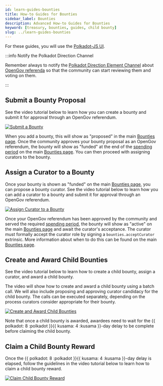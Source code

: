 ```yaml
---
id: learn-guides-bounties
title: How-to Guides for Bounties
sidebar_label: Bounties
description: Advanced How-to Guides for Bounties
keyword: [treasury, bounties, guides, child bounty]
slug: ../learn-guides-bounties
---
```


For these guides, you will use the [Polkadot-JS UI](https://polkadot.js.org/apps/#/explorer).

:::info Notify the Polkadot Direction Channel

Remember always to notify the
[Polkadot Direction Element Channel](https://matrix.to/#/#Polkadot-Direction:parity.io) about
[OpenGov referenda](./learn-polkadot-opengov.md#referenda) so that the community can start reviewing
them and voting on them.

:::

## Submit a Bounty Proposal

See the video tutorial below to learn how you can create a bounty and submit it for approval through
an OpenGov referendum.

[![Submit a Bounty](https://img.youtube.com/vi/8Cft1-8RWmk/0.jpg)](https://www.youtube.com/watch?v=8Cft1-8RWmk)

When you add a bounty, this will show as "proposed" in the main
[Bounties page](https://polkadot.js.org/apps/#/bounties). Once the community approves your bounty
proposal as an OpenGov referendum, the bounty will show as "funded" at the end of the
[spending period](../general/glossary.md#spend-period) on the main
[Bounties page](https://polkadot.js.org/apps/#/bounties). You can then proceed with assigning
curators to the bounty.

## Assign a Curator to a Bounty

Once your bounty is shown as "funded" on the main
[Bounties page](https://polkadot.js.org/apps/#/bounties), you can propose a bounty curator. See the
video tutorial below to learn how you can add a curator to a bounty and submit it for approval
through an OpenGov referendum.

[![Assign Curator to a Bounty](https://img.youtube.com/vi/TM7vk3oP9IA/0.jpg)](https://www.youtube.com/watch?v=TM7vk3oP9IA)

Once your OpenGov referendum has been approved by the community and served the required
[spending period](../general/glossary.md#spend-period), the bounty will show as "active" on the main
[Bounties page](https://polkadot.js.org/apps/#/bounties) and await the curator's acceptance. The
curator must formally accept the curator role by signing a `bounties.acceptCurator` extrinsic. More
information about when to do this can be found on the main
[Bounties page](https://polkadot.js.org/apps/#/bounties).

## Create and Award Child Bounties

See the video tutorial below to learn how to create a child bounty, assign a curator, and award a
child bounty.

The video will show how to create and award a child bounty using a batch call. We will also include
proposing and approving curator candidacy for the child bounty. The calls can be executed
separately, depending on the process curators consider appropriate for their bounty.

[![Create and Award Child Bounties](https://img.youtube.com/vi/mLpvx0OQoyM/0.jpg)](https://www.youtube.com/watch?v=mLpvx0OQoyM)

Note that once a child bounty is awarded, awardees need to wait for the
{{ polkadot: 8 :polkadot }}{{ kusama: 4 :kusama }}-day delay to be complete before claiming the
child bounty.

## Claim a Child Bounty Reward

Once the {{ polkadot: 8 :polkadot }}{{ kusama: 4 :kusama }}-day delay is elapsed, follow the
guidelines in the video tutorial below to learn how to claim a child bounty reward.

[![Claim Child Bounty Reward](https://img.youtube.com/vi/db82aHgy23c/0.jpg)](https://www.youtube.com/watch?v=db82aHgy23c)
